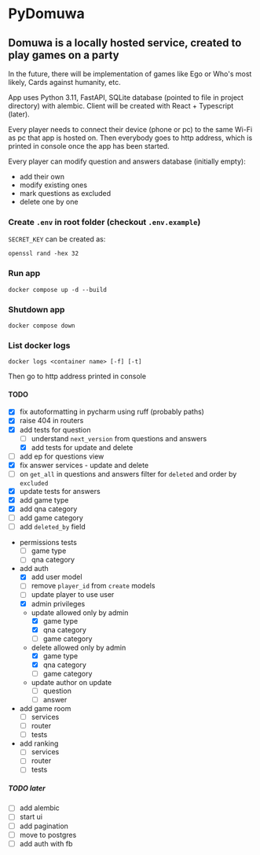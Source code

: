 # PyDomuwa

## Domuwa is a locally hosted service, created to play games on a party

In the future, there will be implementation of games like Ego or Who's most likely,
Cards against humanity, etc.

App uses Python 3.11, FastAPI, SQLite database (pointed to file in project directory)
with alembic. Client will be created with React + Typescript (later).

Every player needs to connect their device (phone or pc) to the same Wi-Fi
as pc that app is hosted on. Then everybody goes to http address,
which is printed in console once the app has been started.

Every player can modify question and answers database (initially empty):

- add their own
- modify existing ones
- mark questions as excluded
- delete one by one

### Create `.env` in root folder (checkout `.env.example`)

`SECRET_KEY` can be created as:

```console
openssl rand -hex 32
```

### Run app

```console
docker compose up -d --build
```

### Shutdown app

```console
docker compose down
```

### List docker logs

```console
docker logs <container name> [-f] [-t]
```

Then go to http address printed in console

#### TODO

- [x] fix autoformatting in pycharm using ruff (probably paths)
- [x] raise 404 in routers
- [x] add tests for question
  - [ ] understand `next_version` from questions and answers
  - [x] add tests for update and delete
- [ ] add ep for questions view
- [x] fix answer services - update and delete
- [ ] on `get_all` in questions and answers filter for `deleted` and order by `excluded`
- [x] update tests for answers
- [x] add game type
- [x] add qna category
- [ ] add game category
- [ ] add `deleted_by` field
- permissions tests
  - [ ] game type
  - [ ] qna category
- add auth
  - [x] add user model
  - [ ] remove `player_id` from `create` models
  - [ ] update player to use user
  - [x] admin privileges
  - update allowed only by admin
    - [x] game type
    - [x] qna category
    - [ ] game category
  - delete allowed only by admin
    - [x] game type
    - [x] qna category
    - [ ] game category
  - update author on update
    - [ ] question
    - [ ] answer
- add game room
  - [ ] services
  - [ ] router
  - [ ] tests
- add ranking
  - [ ] services
  - [ ] router
  - [ ] tests

##### TODO later

- [ ] add alembic
- [ ] start ui
- [ ] add pagination
- [ ] move to postgres
- [ ] add auth with fb
